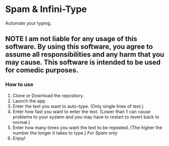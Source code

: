 # Spam & Infini-Type
Automate your typing.

## NOTE I am not liable for any usage of this software. By using this software, you agree to assume all responsibilities and any harm that you may cause. This software is intended to be used for comedic purposes.  

### How to use 
1. Clone or Download the repository. 
2. Launch the app. 
3. Enter the text you want to auto-type. (Only single lines of text.) 
4. Enter how fast you want to enter the text. (Lower than 1 can cause problems to your system and you may have to restart to revert back to normal.) 
5. Enter how many times you want the text to be repeated. (The higher the number the longer it takes to type.) *For Spam only*
6. Enjoy!
